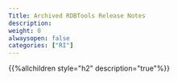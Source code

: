 ```yaml
---
Title: Archived RDBTools Release Notes
description:
weight: 0
alwaysopen: false
categories: ["RI"]
---
```

{{%allchildren style="h2" description="true"%}}
